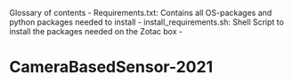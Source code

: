 Glossary of contents
	- Requirements.txt: Contains all OS-packages and python packages needed to install
	- install_requirements.sh: Shell Script to install the packages needed on the Zotac box
	-  
# CameraBasedSensor-2021
